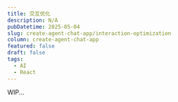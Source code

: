 ```yaml
---
title: 交互优化
description: N/A
pubDatetime: 2025-05-04
slug: create-agent-chat-app/interaction-optimization
column: create-agent-chat-app
featured: false
draft: false
tags:
  - AI
  - React
---
```


WIP...